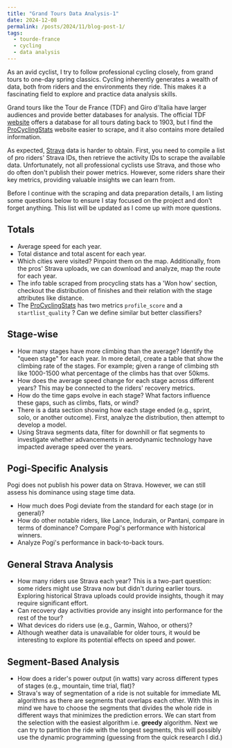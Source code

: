 ```yaml
---
title: "Grand Tours Data Analysis-1"
date: 2024-12-08
permalink: /posts/2024/11/blog-post-1/
tags:
  - tourde-france
  - cycling
  - data analysis
---
```


As an avid cyclist, I try to follow professional cycling closely, from grand
tours to one-day spring classics. Cycling inherently generates a wealth of
data, both from riders and the environments they ride. This makes it a
fascinating field to explore and practice data analysis skills. 

Grand tours like the Tour de France (TDF) and Giro d'Italia have larger
audiences and provide better databases for analysis. The official TDF
[website](https://www.letour.fr/en/) offers a database for all tours dating
back to 1903, but I find the [ProCyclingStats](https://www.procyclingstats.com)
website easier to scrape, and it also contains more detailed information.

As expected, [Strava](https://www.strava.com) data is harder to obtain. First,
you need to compile a list of pro riders' Strava IDs, then retrieve the
activity IDs to scrape the available data. Unfortunately, not all professional
cyclists use Strava, and those who do often don't publish their power metrics.
However, some riders share their key metrics, providing valuable insights we
can learn from.

Before I continue with the scraping and data preparation details, I am listing
some questions below to ensure I stay focused on the project and don't forget
anything. This list will be updated as I come up with more questions.

## Totals

- Average speed for each year.
- Total distance and total ascent for each year.
- Which cities were visited? Pinpoint them on the map. Additionally, from the
  pros' Strava uploads, we can download and analyze, map the route for each year.
- The info table scraped from procycling stats has a 'Won how' section, checkout the
distribution of finishes and their relation with the stage attributes like distance.
- The [ProCyclingStats](https://www.procyclingstats.com) has two metrics `profile_score` and a `startlist_quality` ? Can we define similar but better classifiers?

## Stage-wise

- How many stages have more climbing than the average? Identify the "queen
  stage" for each year. In more detail, create a table that show the climbing rate of the stages. 
For example; given a range of climbing sth like 1000-1500 what percentage of the climbs has that over 50kms.
- How does the average speed change for each stage across different years? This
  may be connected to the riders' recovery metrics.
- How do the time gaps evolve in each stage? What factors influence these gaps,
  such as climbs, flats, or wind?
- There is a data section showing how each stage ended (e.g., sprint, solo, or
  another outcome). First, analyze the distribution, then attempt to develop a
  model.
- Using Strava segments data, filter for downhill or flat segments to
  investigate whether advancements in aerodynamic technology have impacted
  average speed over the years.

## Pogi-Specific Analysis

Pogi does not publish his power data on Strava. However, we can still assess
his dominance using stage time data.

- How much does Pogi deviate from the standard for each stage (or in general)?
- How do other notable riders, like Lance, Indurain, or Pantani, compare in
  terms of dominance? Compare Pogi's performance with historical winners.
- Analyze Pogi's performance in back-to-back tours.

## General Strava Analysis

- How many riders use Strava each year? This is a two-part question: some
  riders might use Strava now but didn't during earlier tours. Exploring
  historical Strava uploads could provide insights, though it may require
  significant effort.
- Can recovery day activities provide any insight into performance for the rest
  of the tour?
- What devices do riders use (e.g., Garmin, Wahoo, or others)?
- Although weather data is unavailable for older tours, it would be interesting
  to explore its potential effects on speed and power.

## Segment-Based Analysis

- How does a rider's power output (in watts) vary across different types of
stages (e.g., mountain, time trial, flat)?
- Strava's way of segmentation of a ride is not suitable for immediate ML
algorithms as there are segments that overlaps each other. With this in mind we
have to choose the segments that divides the whole ride in different ways that
minimizes the prediction errors. We can start from the selection with the
easiest algorithm i.e. **greedy** algorithm. Next we can try to partition the
ride with the longest segments, this will possibly use the dynamic programming
(guessing from the quick research I did.)


